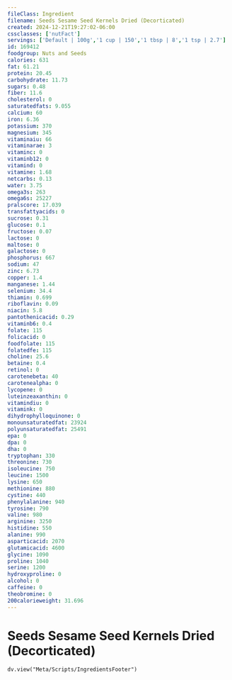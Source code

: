 ```yaml
---
fileClass: Ingredient
filename: Seeds Sesame Seed Kernels Dried (Decorticated)
created: 2024-12-21T19:27:02-06:00
cssclasses: ['nutFact']
servings: ['Default | 100g','1 cup | 150','1 tbsp | 8','1 tsp | 2.7']
id: 169412
foodgroup: Nuts and Seeds
calories: 631
fat: 61.21
protein: 20.45
carbohydrate: 11.73
sugars: 0.48
fiber: 11.6
cholesterol: 0
saturatedfats: 9.055
calcium: 60
iron: 6.36
potassium: 370
magnesium: 345
vitaminaiu: 66
vitaminarae: 3
vitaminc: 0
vitaminb12: 0
vitamind: 0
vitamine: 1.68
netcarbs: 0.13
water: 3.75
omega3s: 263
omega6s: 25227
pralscore: 17.039
transfattyacids: 0
sucrose: 0.31
glucose: 0.1
fructose: 0.07
lactose: 0
maltose: 0
galactose: 0
phosphorus: 667
sodium: 47
zinc: 6.73
copper: 1.4
manganese: 1.44
selenium: 34.4
thiamin: 0.699
riboflavin: 0.09
niacin: 5.8
pantothenicacid: 0.29
vitaminb6: 0.4
folate: 115
folicacid: 0
foodfolate: 115
folatedfe: 115
choline: 25.6
betaine: 0.4
retinol: 0
carotenebeta: 40
carotenealpha: 0
lycopene: 0
luteinzeaxanthin: 0
vitamindiu: 0
vitamink: 0
dihydrophylloquinone: 0
monounsaturatedfat: 23924
polyunsaturatedfat: 25491
epa: 0
dpa: 0
dha: 0
tryptophan: 330
threonine: 730
isoleucine: 750
leucine: 1500
lysine: 650
methionine: 880
cystine: 440
phenylalanine: 940
tyrosine: 790
valine: 980
arginine: 3250
histidine: 550
alanine: 990
asparticacid: 2070
glutamicacid: 4600
glycine: 1090
proline: 1040
serine: 1200
hydroxyproline: 0
alcohol: 0
caffeine: 0
theobromine: 0
200calorieweight: 31.696
---
```


# Seeds Sesame Seed Kernels Dried (Decorticated)

```dataviewjs
dv.view("Meta/Scripts/IngredientsFooter")
```